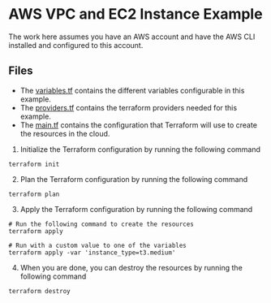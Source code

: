# AWS VPC and EC2 Instance Example
The work here assumes you have an AWS account and have the AWS CLI installed and configured to this account.

## Files
- The [variables.tf](variables.tf) contains the different variables configurable in this example.
- The [providers.tf](providers.tf) contains the terraform providers needed for this example.
- The [main.tf](main.tf) contains the configuration that Terraform will use to create the resources in the cloud.

1. Initialize the Terraform configuration by running the following command
```shell
terraform init
```

2. Plan the Terraform configuration by running the following command
```shell
terraform plan
```

3. Apply the Terraform configuration by running the following command
```shell
# Run the following command to create the resources
terraform apply

# Run with a custom value to one of the variables
terraform apply -var 'instance_type=t3.medium'
```

4. When you are done, you can destroy the resources by running the following command
```shell
terraform destroy
```
